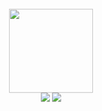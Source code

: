 <br>

<div align="center">
    <img src="other/LogoMakr_0zpEzN.png" width="150px">
    <br>
    <a href=""> <img src="https://img.shields.io/badge/%3E-leetcode%20solution-red.svg"></a> <a href="https://legacy.gitbook.com/book/cyc2018/interview-notebook/details"> <img src="https://img.shields.io/badge/%3E-algorithm%20implementation-red.svg"></a> 
</div>
